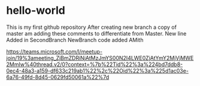 # hello-world
This is my first github repository
After creating new branch a copy of master am adding these comments to differentiate from Master.
New line
Added in SecondBranch 
NewBranch code added
AMith

https://teams.microsoft.com/l/meetup-join/19%3ameeting_ZjBmZDRiNjAtMzJmYS00N2I4LWE0ZjAtYmY2MjVjMWE2MmIw%40thread.v2/0?context=%7b%22Tid%22%3a%224bd7ddb8-0ec4-48a3-a159-df633c219ab1%22%2c%22Oid%22%3a%225d1ac03e-6a76-49fd-8d45-0629fd50061a%22%7d
